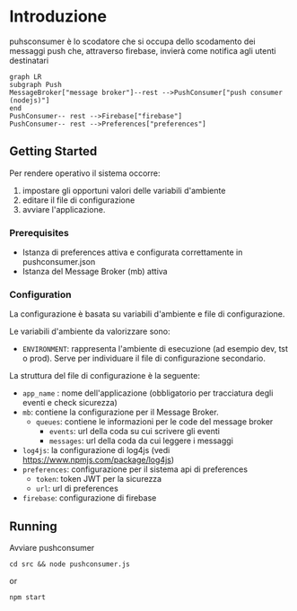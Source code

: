 # Introduzione

puhsconsumer è lo scodatore che si occupa dello scodamento dei messaggi push che, attraverso firebase, invierà come notifica agli utenti destinatari

```mermaid
graph LR
subgraph Push
MessageBroker["message broker"]--rest -->PushConsumer["push consumer (nodejs)"]
end
PushConsumer-- rest -->Firebase["firebase"]
PushConsumer-- rest -->Preferences["preferences"]
```

## Getting Started

Per rendere operativo il sistema occorre:
1. impostare gli opportuni valori delle variabili d'ambiente
1. editare il file di configurazione
1. avviare l'applicazione.


### Prerequisites
 
* Istanza di preferences attiva e configurata correttamente in pushconsumer.json
* Istanza del Message Broker (mb) attiva

### Configuration

La configurazione è basata su variabili d'ambiente e file di configurazione.

Le variabili d'ambiente da valorizzare sono:
* `ENVIRONMENT`: rappresenta l'ambiente di esecuzione (ad esempio dev, tst o prod). Serve per individuare il file di configurazione secondario.

La struttura del file di configurazione è la seguente:

* `app_name` : nome dell'applicazione (obbligatorio per tracciatura degli eventi e check sicurezza)
* `mb`: contiene la configurazione per il Message Broker.
    * `queues`: contiene le informazioni per le code del message broker
        * `events`: url della coda su cui scrivere gli eventi
        * `messages`: url della coda da cui leggere i messaggi
* `log4js`: la configurazione di log4js (vedi https://www.npmjs.com/package/log4js)
* `preferences`: configurazione per il sistema api di preferences
    * `token`: token JWT per la sicurezza
    * `url`: url di preferences
* `firebase`: configurazione di firebase


## Running

Avviare pushconsumer
```
cd src && node pushconsumer.js
```

or

```
npm start
```
